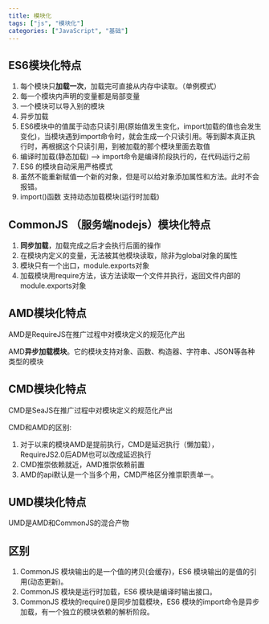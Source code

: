```yaml
---
title: 模块化
tags: ["js", "模块化"]
categories: ["JavaScript", "基础"]
---
```


## ES6模块化特点

1. 每个模块只**加载一次**，加载完可直接从内存中读取。（单例模式）
2. 每一个模块内声明的变量都是局部变量
3. 一个模块可以导入别的模块
4. 异步加载
5. ES6模块中的值属于动态只读引用(原始值发生变化，import加载的值也会发生变化)，当模块遇到import命令时，就会生成一个只读引用。等到脚本真正执行时，再根据这个只读引用，到被加载的那个模块里面去取值
6. 编译时加载(静态加载) --> import命令是编译阶段执行的，在代码运行之前
7. ES6 的模块自动采用严格模式
8. 虽然不能重新赋值一个新的对象，但是可以给对象添加属性和方法。此时不会报错。
9. import()函数 支持动态加载模块(运行时加载)

## CommonJS （服务端nodejs）模块化特点 

1. **同步加载**，加载完成之后才会执行后面的操作
2. 在模块内定义的变量，无法被其他模块读取，除非为global对象的属性
3. 模块只有一个出口，module.exports对象
4. 加载模块用require方法，该方法读取一个文件并执行，返回文件内部的module.exports对象

## AMD模块化特点

AMD是RequireJS在推广过程中对模块定义的规范化产出

AMD**异步加载模块**。它的模块支持对象、函数、构造器、字符串、JSON等各种类型的模块

## CMD模块化特点

CMD是SeaJS在推广过程中对模块定义的规范化产出

CMD和AMD的区别:

1. 对于以来的模块AMD是提前执行，CMD是延迟执行（懒加载），RequireJS2.0后ADM也可以改成延迟执行
2. CMD推崇依赖就近，AMD推崇依赖前置
3. AMD的api默认是一个当多个用，CMD严格区分推崇职责单一。

## UMD模块化特点

UMD是AMD和CommonJS的混合产物

## 区别

1. CommonJS 模块输出的是一个值的拷贝(会缓存)，ES6 模块输出的是值的引用(动态更新)。
2. CommonJS 模块是运行时加载，ES6 模块是编译时输出接口。
3. CommonJS 模块的require()是同步加载模块，ES6 模块的import命令是异步加载，有一个独立的模块依赖的解析阶段。

<!--more-->